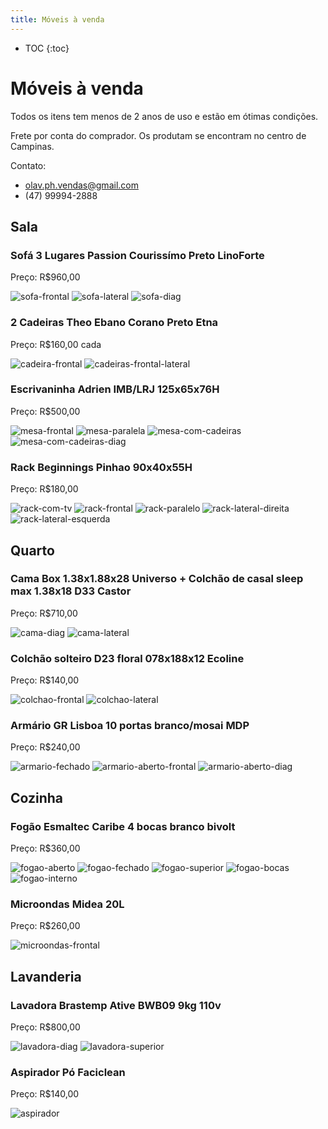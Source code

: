 ```yaml
---
title: Móveis à venda
---
```


* TOC
{:toc}

# Móveis à venda

Todos os itens tem menos de 2 anos de uso e estão em ótimas condições.

Frete por conta do comprador. Os produtam se encontram no centro de Campinas.

Contato:
* olav.ph.vendas@gmail.com
* (47) 99994-2888

## Sala

### Sofá 3 Lugares Passion Courissímo Preto LinoForte

Preço: R$960,00

![sofa-frontal](/fotos/sofa-frontal.jpg)
![sofa-lateral](/fotos/sofa-lateral.jpg)
![sofa-diag](/fotos/sofa-diag.jpg)

### 2 Cadeiras Theo Ebano Corano Preto Etna

Preço: R$160,00 cada

![cadeira-frontal](/fotos/cadeira-frontal.jpg)
![cadeiras-frontal-lateral](/fotos/cadeiras-frontal-lateral.jpg)

### Escrivaninha Adrien IMB/LRJ 125x65x76H

Preço: R$500,00

![mesa-frontal](/fotos/mesa-frontal.jpg)
![mesa-paralela](/fotos/mesa-paralela.jpg)
![mesa-com-cadeiras](/fotos/mesa-com-cadeiras.jpg)
![mesa-com-cadeiras-diag](/fotos/mesa-com-cadeiras-diag.jpg)

### Rack Beginnings Pinhao 90x40x55H

Preço: R$180,00

![rack-com-tv](/fotos/rack-com-tv.jpg)
![rack-frontal](/fotos/rack-frontal.jpg)
![rack-paralelo](/fotos/rack-paralelo.jpg)
![rack-lateral-direita](/fotos/rack-lateral-direita.jpg)
![rack-lateral-esquerda](/fotos/rack-lateral-esquerda.jpg)


## Quarto

### Cama Box 1.38x1.88x28 Universo + Colchão de casal sleep max 1.38x18 D33 Castor

Preço: R$710,00

![cama-diag](/fotos/cama-diag.jpg)
![cama-lateral](/fotos/cama-lateral.jpg)

### Colchão solteiro D23 floral 078x188x12 Ecoline

Preço: R$140,00

![colchao-frontal](/fotos/colchao-frontal.jpg)
![colchao-lateral](/fotos/colchao-lateral.jpg)

### Armário GR Lisboa 10 portas branco/mosai MDP

Preço: R$240,00

![armario-fechado](/fotos/armario-fechado.jpg)
![armario-aberto-frontal](/fotos/armario-aberto-frontal.jpg)
![armario-aberto-diag](/fotos/armario-aberto-diag.jpg)


## Cozinha

### Fogão Esmaltec Caribe 4 bocas branco bivolt

Preço: R$360,00

![fogao-aberto](/fotos/fogao-aberto.jpg)
![fogao-fechado](/fotos/fogao-fechado.jpg)
![fogao-superior](/fotos/fogao-superior.jpg)
![fogao-bocas](/fotos/fogao-bocas.jpg)
![fogao-interno](/fotos/fogao-interno.jpg)

### Microondas Midea 20L

Preço: R$260,00

![microondas-frontal](/fotos/microondas-frontal.jpg)

## Lavanderia

### Lavadora Brastemp Ative BWB09 9kg 110v

Preço: R$800,00

![lavadora-diag](/fotos/lavadora-diag.jpg)
![lavadora-superior](/fotos/lavadora-superior.jpg)

### Aspirador Pó Faciclean

Preço: R$140,00

![aspirador](/fotos/aspirador.jpg)
